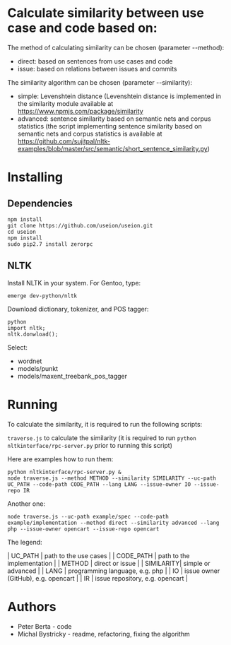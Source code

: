 # Calculate similarity between use case and code based on:

The method of calculating similarity can be chosen (parameter --method):

- direct: based on sentences from use cases and code
- issue: based on relations between issues and commits

The similarity algorithm can be chosen (parameter --similarity):

- simple: Levenshtein distance (Levenshtein distance is implemented in the similarity module available at https://www.npmjs.com/package/similarity
- advanced: sentence similarity based on semantic nets and corpus statistics (the script implementing sentence similarity based on semantic nets and corpus statistics is available at https://github.com/sujitpal/nltk-examples/blob/master/src/semantic/short_sentence_similarity.py)

# Installing

## Dependencies

    npm install
    git clone https://github.com/useion/useion.git
    cd useion
    npm install
    sudo pip2.7 install zerorpc

## NLTK

Install NLTK in your system. For Gentoo, type:

    emerge dev-python/nltk 

Download dictionary, tokenizer, and POS tagger:

    python
    import nltk;
    nltk.donwload();

Select:

* wordnet
* models/punkt
* models/maxent_treebank_pos_tagger

# Running

To calculate the similarity, it is required to run the following scripts:

`traverse.js` to calculate the similarity (it is required to run `python nltkinterface/rpc-server.py` prior to running this script)

Here are examples how to run them:

    python nltkinterface/rpc-server.py &
    node traverse.js --method METHOD --similarity SIMILARITY --uc-path UC_PATH --code-path CODE_PATH --lang LANG --issue-owner IO --issue-repo IR

Another one:

    node traverse.js --uc-path example/spec --code-path example/implementation --method direct --similarity advanced --lang php --issue-owner opencart --issue-repo opencart

The legend:

| UC_PATH   | path to the use cases      |
| CODE_PATH | path to the implementation | 
| METHOD    | direct or issue            | 
| SIMILARITY| simple or advanced         | 
| LANG      | programming language, e.g. php       |
| IO        | issue owner (GitHub), e.g. opencart  |
| IR        | issue repository, e.g. opencart      |

# Authors

* Peter Berta - code
* Michal Bystricky - readme, refactoring, fixing the algorithm


